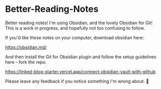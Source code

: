 # Better-Reading-Notes
Better reading notes! I'm using Obsidian, and the lovely Obsidian for Git!
This is a work in progress, and hopefully not too confusing to follow. 

If you'd like these notes on your computer, download obsidian here:

https://obsidian.md/

And then install the Git for Obsidian plugin and follow the setup guidelines here - fork the repo.

https://linked-blog-starter.vercel.app/connect-obsidian-vault-with-github

Please leave any feedback if you notice something I'm wrong about. 🤥






